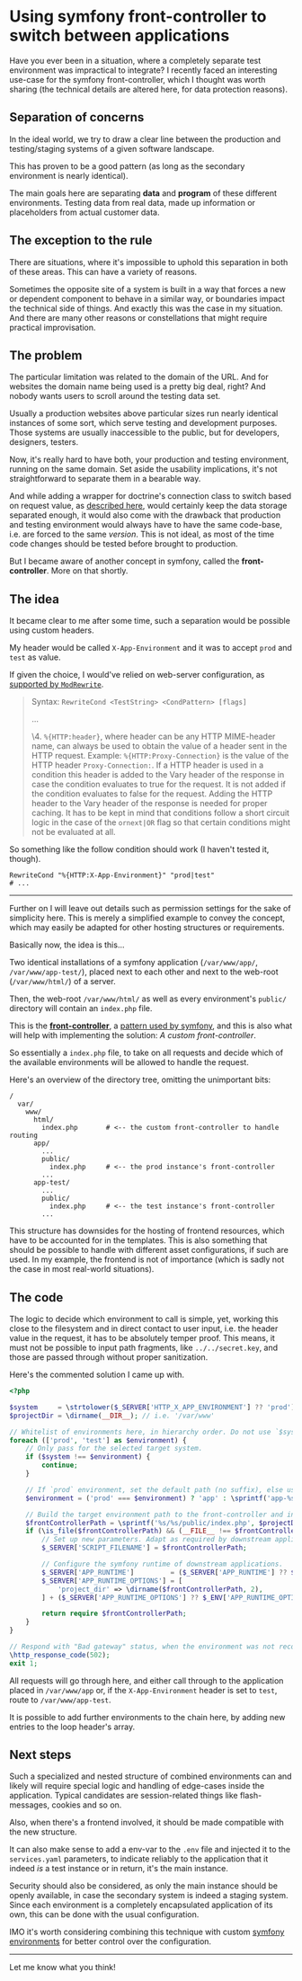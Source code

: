 # Using symfony front-controller to switch between applications

Have you ever been in a situation, where a completely separate test environment was impractical to integrate?
 I recently faced an interesting use-case for the symfony front-controller, which I thought was worth sharing
 (the technical details are altered here, for data protection reasons).

## Separation of concerns

In the ideal world, we try to draw a clear line between the production and testing/staging systems
 of a given software landscape.

This has proven to be a good pattern (as long as the secondary environment is nearly identical).

The main goals here are separating **data** and **program** of these different environments.
 Testing data from real data, made up information or placeholders from actual customer data.

## The exception to the rule

There are situations, where it's impossible to uphold this separation in both of these areas.
 This can have a variety of reasons.

Sometimes the opposite site of a system is built in a way that forces a new or dependent component
 to behave in a similar way, or boundaries impact the technical side of things. And exactly this was the
 case in my situation. And there are many other reasons or constellations that might require practical improvisation.

## The problem

The particular limitation was related to the domain of the URL.
 And for websites the domain name being used is a pretty big deal, right?
And nobody wants users to scroll around the testing data set.

Usually a production websites above particular sizes run nearly identical instances of some sort,
 which serve testing and development purposes.
Those systems are usually inaccessible to the public, but for developers, designers, testers.

Now, it's really hard to have both, your production and testing environment, running on the same domain.
 Set aside the usability implications, it's not straightforward to separate them in a bearable way.

And while adding a wrapper for doctrine's connection class to switch based on request value,
 as [described here](https://stackoverflow.com/a/71665884/2557685), would certainly keep the data storage separated
 enough, it would also come with the drawback that production and testing environment would always have to have the same
 code-base, i.e. are forced to the same _version_. This is not ideal, as most of the time code changes should be tested
 before brought to production.

But I became aware of another concept in symfony, called the **front-controller**. More on that shortly.

## The idea

It became clear to me after some time, such a separation would be possible using custom headers.

My header would be called `X-App-Environment` and it was to accept `prod` and `test` as value.

If given the choice, I would've relied on web-server configuration,
 as [supported by `ModRewrite`](https://httpd.apache.org/docs/2.4/mod/mod_rewrite.html#rewritecond).

> Syntax: `RewriteCond <TestString> <CondPattern> [flags]`
>
> ...
>
> \4. `%{HTTP:header}`, where header can be any HTTP MIME-header name,
>   can always be used to obtain the value of a header sent in the HTTP request.
>    Example: `%{HTTP:Proxy-Connection}` is the value of the HTTP header `Proxy-Connection:`.
>   If a HTTP header is used in a condition this header is added to the Vary header of the response
>    in case the condition evaluates to true for the request. It is not added if the condition evaluates to false
>    for the request. Adding the HTTP header to the Vary header of the response is needed for proper caching.
>   It has to be kept in mind that conditions follow a short circuit logic in the case of the `ornext|OR` flag
>    so that certain conditions might not be evaluated at all.

So something like the follow condition should work (I haven't tested it, though).

```
RewriteCond "%{HTTP:X-App-Environment}" "prod|test"
# ...
```

---

Further on I will leave out details such as permission settings for the sake of simplicity here.
 This is merely a simplified example to convey the concept,
 which may easily be adapted for other hosting structures or requirements.

Basically now, the idea is this...

Two identical installations of a symfony application (`/var/www/app/`, `/var/www/app-test/`), placed next to each other
 and next to the web-root (`/var/www/html/`) of a server.

Then, the web-root `/var/www/html/` as well as every environment's `public/` directory will contain an `index.php` file.

This is the **[front-controller](https://en.wikipedia.org/wiki/Front_controller)**,
 a [pattern used by symfony](https://symfony.com/doc/6.4/configuration/front_controllers_and_kernel.html#the-front-controller),
 and this is also what will help with implementing the solution: _A custom front-controller_.

So essentially a `index.php` file, to take on all requests and decide
 which of the available environments will be allowed to handle the request.

Here's an overview of the directory tree, omitting the unimportant bits:

```
/
  var/
    www/
      html/
        index.php       # <-- the custom front-controller to handle routing
      app/
        ...
        public/
          index.php     # <-- the prod instance's front-controller
        ...
      app-test/
        ...
        public/
          index.php     # <-- the test instance's front-controller
        ...
```

This structure has downsides for the hosting of frontend resources, which have to be accounted for in the templates.
 This is also something that should be possible to handle with different asset configurations, if such are used.
In my example, the frontend is not of importance (which is sadly not the case in most real-world situations).

## The code

The logic to decide which environment to call is simple, yet, working this close to the filesystem and in direct contact
 to user input, i.e. the header value in the request, it has to be absolutely temper proof. This means, it must not be
 possible to input path fragments, like `../../secret.key`, and those are passed through without proper sanitization.

Here's the commented solution I came up with.

```php
<?php

$system     = \strtolower($_SERVER['HTTP_X_APP_ENVIRONMENT'] ?? 'prod');
$projectDir = \dirname(__DIR__); // i.e. '/var/www'

// Whitelist of environments here, in hierarchy order. Do not use `$system` in function calls without sanitization!
foreach (['prod', 'test'] as $environment) {
    // Only pass for the selected target system.
    if ($system !== $environment) {
        continue;
    }

    // If `prod` environment, set the default path (no suffix), else use suffix.
    $environment = ('prod' === $environment) ? 'app' : \sprintf('app-%s', $environment);

    // Build the target environment path to the front-controller and include it, if it exists.
    $frontControllerPath = \sprintf('%s/%s/public/index.php', $projectDir, $environment);
    if (\is_file($frontControllerPath) && (__FILE__ !== $frontControllerPath)) {
        // Set up new parameters. Adapt as required by downstream application.
        $_SERVER['SCRIPT_FILENAME'] = $frontControllerPath;

        // Configure the symfony runtime of downstream applications.
        $_SERVER['APP_RUNTIME']         = ($_SERVER['APP_RUNTIME'] ?? $_ENV['APP_RUNTIME'] ?? 'Symfony\\Component\\Runtime\\SymfonyRuntime');
        $_SERVER['APP_RUNTIME_OPTIONS'] = [
            'project_dir' => \dirname($frontControllerPath, 2),
        ] + ($_SERVER['APP_RUNTIME_OPTIONS'] ?? $_ENV['APP_RUNTIME_OPTIONS'] ?? []);

        return require $frontControllerPath;
    }
}

// Respond with "Bad gateway" status, when the environment was not recognized.
\http_response_code(502);
exit 1;
```

All requests will go through here, and either call through to the application placed in `/var/www/app` or,
 if the `X-App-Environment` header is set to `test`, route to `/var/www/app-test`.

It is possible to add further environments to the chain here, by adding new entries to the loop header's array.

## Next steps

Such a specialized and nested structure of combined environments can and likely will require special logic and handling
 of edge-cases inside the application. Typical candidates are session-related things like flash-messages, cookies and
 so on.

Also, when there's a frontend involved, it should be made compatible with the new structure.

It can also make sense to add a env-var to the `.env` file and injected it to the `services.yaml` parameters,
 to indicate reliably to the application that it indeed _is_ a test instance or in return, it's the main instance.

Security should also be considered, as only the main instance should be openly available,
 in case the secondary system is indeed a staging system. Since each environment is a completely encapsulated
 application of its own, this can be done with the usual configuration.

IMO it's worth considering combining this technique
 with custom [symfony environments](https://symfony.com/doc/6.4/configuration.html#creating-a-new-environment)
 for better control over the configuration.

---

Let me know what you think!

